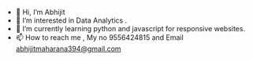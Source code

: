 - 👋 Hi, I’m Abhijit
- 👀 I’m interested in Data Analytics .
- 🌱 I’m currently learning python and javascript for responsive websites.
- 📫 How to reach me , My no 9556424815 and Email abhijitmaharana394@gmail.com


<!---
Abhijit394/Abhijit394 is a ✨ special ✨ repository because its `README.md` (this file) appears on your GitHub profile.
You can click the Preview link to take a look at your changes.
--->
